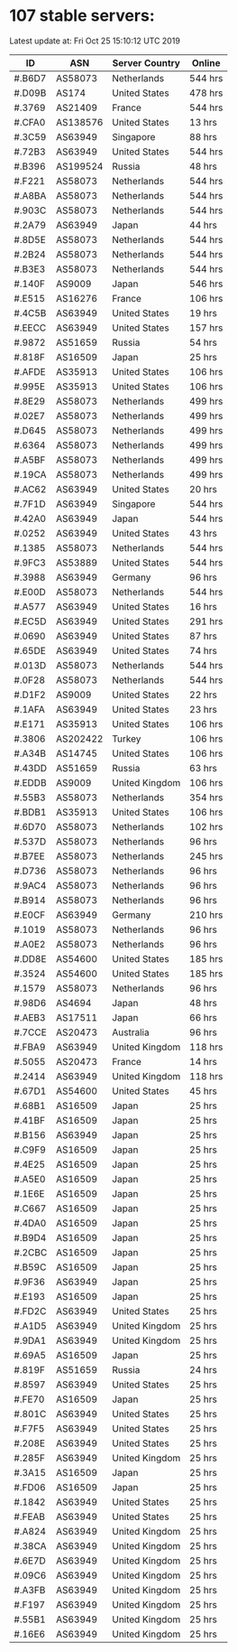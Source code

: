 # 107 stable servers:

Latest update at: Fri Oct 25 15:10:12 UTC 2019

| ID | ASN | Server Country | Online |
| -- | --- | -------------- | ------ |
| #.B6D7 | AS58073 | Netherlands | 544 hrs |
| #.D09B | AS174 | United States | 478 hrs |
| #.3769 | AS21409 | France | 544 hrs |
| #.CFA0 | AS138576 | United States | 13 hrs |
| #.3C59 | AS63949 | Singapore | 88 hrs |
| #.72B3 | AS63949 | United States | 544 hrs |
| #.B396 | AS199524 | Russia | 48 hrs |
| #.F221 | AS58073 | Netherlands | 544 hrs |
| #.A8BA | AS58073 | Netherlands | 544 hrs |
| #.903C | AS58073 | Netherlands | 544 hrs |
| #.2A79 | AS63949 | Japan | 44 hrs |
| #.8D5E | AS58073 | Netherlands | 544 hrs |
| #.2B24 | AS58073 | Netherlands | 544 hrs |
| #.B3E3 | AS58073 | Netherlands | 544 hrs |
| #.140F | AS9009 | Japan | 546 hrs |
| #.E515 | AS16276 | France | 106 hrs |
| #.4C5B | AS63949 | United States | 19 hrs |
| #.EECC | AS63949 | United States | 157 hrs |
| #.9872 | AS51659 | Russia | 54 hrs |
| #.818F | AS16509 | Japan | 25 hrs |
| #.AFDE | AS35913 | United States | 106 hrs |
| #.995E | AS35913 | United States | 106 hrs |
| #.8E29 | AS58073 | Netherlands | 499 hrs |
| #.02E7 | AS58073 | Netherlands | 499 hrs |
| #.D645 | AS58073 | Netherlands | 499 hrs |
| #.6364 | AS58073 | Netherlands | 499 hrs |
| #.A5BF | AS58073 | Netherlands | 499 hrs |
| #.19CA | AS58073 | Netherlands | 499 hrs |
| #.AC62 | AS63949 | United States | 20 hrs |
| #.7F1D | AS63949 | Singapore | 544 hrs |
| #.42A0 | AS63949 | Japan | 544 hrs |
| #.0252 | AS63949 | United States | 43 hrs |
| #.1385 | AS58073 | Netherlands | 544 hrs |
| #.9FC3 | AS53889 | United States | 544 hrs |
| #.3988 | AS63949 | Germany | 96 hrs |
| #.E00D | AS58073 | Netherlands | 544 hrs |
| #.A577 | AS63949 | United States | 16 hrs |
| #.EC5D | AS63949 | United States | 291 hrs |
| #.0690 | AS63949 | United States | 87 hrs |
| #.65DE | AS63949 | United States | 74 hrs |
| #.013D | AS58073 | Netherlands | 544 hrs |
| #.0F28 | AS58073 | Netherlands | 544 hrs |
| #.D1F2 | AS9009 | United States | 22 hrs |
| #.1AFA | AS63949 | United States | 23 hrs |
| #.E171 | AS35913 | United States | 106 hrs |
| #.3806 | AS202422 | Turkey | 106 hrs |
| #.A34B | AS14745 | United States | 106 hrs |
| #.43DD | AS51659 | Russia | 63 hrs |
| #.EDDB | AS9009 | United Kingdom | 106 hrs |
| #.55B3 | AS58073 | Netherlands | 354 hrs |
| #.BDB1 | AS35913 | United States | 106 hrs |
| #.6D70 | AS58073 | Netherlands | 102 hrs |
| #.537D | AS58073 | Netherlands | 96 hrs |
| #.B7EE | AS58073 | Netherlands | 245 hrs |
| #.D736 | AS58073 | Netherlands | 96 hrs |
| #.9AC4 | AS58073 | Netherlands | 96 hrs |
| #.B914 | AS58073 | Netherlands | 96 hrs |
| #.E0CF | AS63949 | Germany | 210 hrs |
| #.1019 | AS58073 | Netherlands | 96 hrs |
| #.A0E2 | AS58073 | Netherlands | 96 hrs |
| #.DD8E | AS54600 | United States | 185 hrs |
| #.3524 | AS54600 | United States | 185 hrs |
| #.1579 | AS58073 | Netherlands | 96 hrs |
| #.98D6 | AS4694 | Japan | 48 hrs |
| #.AEB3 | AS17511 | Japan | 66 hrs |
| #.7CCE | AS20473 | Australia | 96 hrs |
| #.FBA9 | AS63949 | United Kingdom | 118 hrs |
| #.5055 | AS20473 | France | 14 hrs |
| #.2414 | AS63949 | United Kingdom | 118 hrs |
| #.67D1 | AS54600 | United States | 45 hrs |
| #.68B1 | AS16509 | Japan | 25 hrs |
| #.41BF | AS16509 | Japan | 25 hrs |
| #.B156 | AS63949 | Japan | 25 hrs |
| #.C9F9 | AS16509 | Japan | 25 hrs |
| #.4E25 | AS16509 | Japan | 25 hrs |
| #.A5E0 | AS16509 | Japan | 25 hrs |
| #.1E6E | AS16509 | Japan | 25 hrs |
| #.C667 | AS16509 | Japan | 25 hrs |
| #.4DA0 | AS16509 | Japan | 25 hrs |
| #.B9D4 | AS16509 | Japan | 25 hrs |
| #.2CBC | AS16509 | Japan | 25 hrs |
| #.B59C | AS16509 | Japan | 25 hrs |
| #.9F36 | AS63949 | Japan | 25 hrs |
| #.E193 | AS16509 | Japan | 25 hrs |
| #.FD2C | AS63949 | United States | 25 hrs |
| #.A1D5 | AS63949 | United Kingdom | 25 hrs |
| #.9DA1 | AS63949 | United Kingdom | 25 hrs |
| #.69A5 | AS16509 | Japan | 25 hrs |
| #.819F | AS51659 | Russia | 24 hrs |
| #.8597 | AS63949 | United States | 25 hrs |
| #.FE70 | AS16509 | Japan | 25 hrs |
| #.801C | AS63949 | United States | 25 hrs |
| #.F7F5 | AS63949 | United States | 25 hrs |
| #.208E | AS63949 | United States | 25 hrs |
| #.285F | AS63949 | United Kingdom | 25 hrs |
| #.3A15 | AS16509 | Japan | 25 hrs |
| #.FD06 | AS16509 | Japan | 25 hrs |
| #.1842 | AS63949 | United States | 25 hrs |
| #.FEAB | AS63949 | United States | 25 hrs |
| #.A824 | AS63949 | United Kingdom | 25 hrs |
| #.38CA | AS63949 | United Kingdom | 25 hrs |
| #.6E7D | AS63949 | United Kingdom | 25 hrs |
| #.09C6 | AS63949 | United Kingdom | 25 hrs |
| #.A3FB | AS63949 | United Kingdom | 25 hrs |
| #.F197 | AS63949 | United Kingdom | 25 hrs |
| #.55B1 | AS63949 | United Kingdom | 25 hrs |
| #.16E6 | AS63949 | United Kingdom | 25 hrs |

